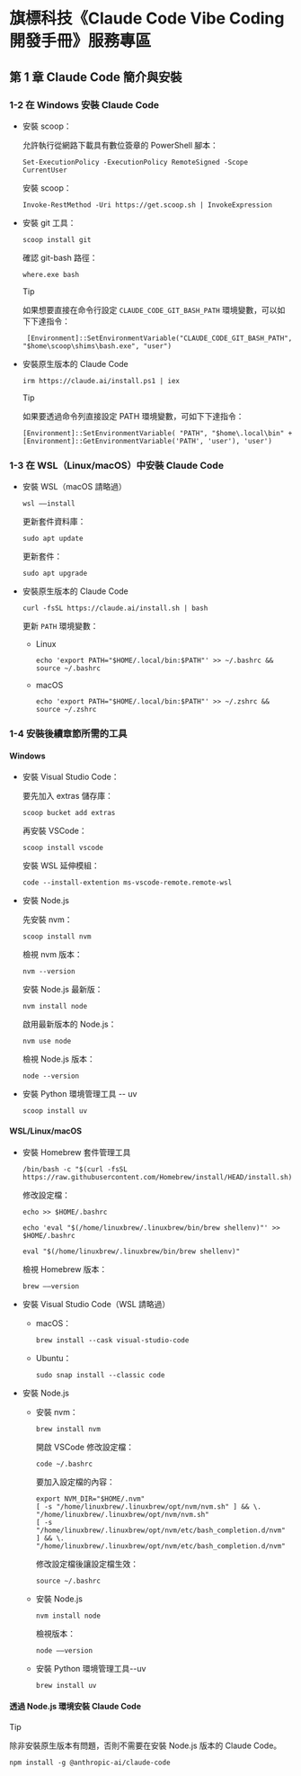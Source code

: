 # 旗標科技《Claude Code Vibe Coding 開發手冊》服務專區

## 第 1 章 Claude Code 簡介與安裝


### 1-2 在 Windows 安裝 Claude Code

- 安裝 scoop：

    允許執行從網路下載具有數位簽章的 PowerShell 腳本：

    ```
    Set-ExecutionPolicy -ExecutionPolicy RemoteSigned -Scope CurrentUser
    ```

    安裝 scoop：

    ```
    Invoke-RestMethod -Uri https://get.scoop.sh | InvokeExpression
    ```

- 安裝 git 工具：

    ```
    scoop install git
    ```

    確認 git-bash 路徑：

    ```
    where.exe bash
    ```

    > [!TIP]
    > 如果想要直接在命令行設定 `CLAUDE_CODE_GIT_BASH_PATH` 環境變數，可以如下下達指令：
    >
    > ```
    >  [Environment]::SetEnvironmentVariable("CLAUDE_CODE_GIT_BASH_PATH", "$home\scoop\shims\bash.exe", "user")
    > ```

- 安裝原生版本的 Claude Code

    ```
    irm https://claude.ai/install.ps1 | iex
    ```

    > [!TIP]
    > 如果要透過命令列直接設定 PATH 環境變數，可如下下達指令：
    > 
    > ```
    > [Environment]::SetEnvironmentVariable( "PATH", "$home\.local\bin" + [Environment]::GetEnvironmentVariable('PATH', 'user'), 'user')
    > ```

### 1-3 在 WSL（Linux/macOS）中安裝 Claude Code

- 安裝 WSL（macOS 請略過）

    ```
    wsl ––install
    ```

    更新套件資料庫：

    ```
    sudo apt update
    ```

    更新套件：

    ```
    sudo apt upgrade
    ```

- 安裝原生版本的 Claude Code

    ```
    curl -fsSL https://claude.ai/install.sh | bash
    ```

    更新 `PATH` 環境變數：

    - Linux

        ```
        echo 'export PATH="$HOME/.local/bin:$PATH"' >> ~/.bashrc && source ~/.bashrc
        ```
    - macOS

        ```
        echo 'export PATH="$HOME/.local/bin:$PATH"' >> ~/.zshrc && source ~/.zshrc
        ```
### 1-4 安裝後續章節所需的工具

#### Windows

- 安裝 Visual Studio Code：

    要先加入 extras 儲存庫：

    ```
    scoop bucket add extras
    ```

    再安裝 VSCode：

    ```
    scoop install vscode
    ```

    安裝 WSL 延伸模組：

    ```
    code --install-extention ms-vscode-remote.remote-wsl
    ```
- 安裝 Node.js

    先安裝 nvm：

    ```
    scoop install nvm
    ```

    檢視 nvm 版本：

    ```
    nvm --version
    ```

    安裝 Node.js 最新版：

    ```
    nvm install node
    ```

    啟用最新版本的 Node.js：

    ```
    nvm use node
    ```

    檢視 Node.js 版本：

    ```
    node --version
    ```

- 安裝 Python 環境管理工具 -- uv

    ```
    scoop install uv
    ```

#### WSL/Linux/macOS

- 安裝 Homebrew 套件管理工具

    ```
    /bin/bash -c "$(curl -fsSL https://raw.githubusercontent.com/Homebrew/install/HEAD/install.sh)"
    ```

    修改設定檔：

    ```
    echo >> $HOME/.bashrc
    ```

    ```
    echo 'eval "$(/home/linuxbrew/.linuxbrew/bin/brew shellenv)"' >> $HOME/.bashrc
    ```

    ```
    eval "$(/home/linuxbrew/.linuxbrew/bin/brew shellenv)"
    ```

    檢視 Homebrew 版本：

    ```
    brew ––version
    ```

- 安裝 Visual Studio Code（WSL 請略過）

    - macOS：
    
        ```
        brew install --cask visual-studio-code
        ```
    - Ubuntu：

        ```
        sudo snap install --classic code
        ```

- 安裝 Node.js

    - 安裝 nvm：

        ```
        brew install nvm
        ```

        開啟 VSCode 修改設定檔：

        ```
        code ~/.bashrc
        ```

        要加入設定檔的內容：

        ```
        export NVM_DIR="$HOME/.nvm"
        [ -s "/home/linuxbrew/.linuxbrew/opt/nvm/nvm.sh" ] && \. "/home/linuxbrew/.linuxbrew/opt/nvm/nvm.sh"
        [ -s "/home/linuxbrew/.linuxbrew/opt/nvm/etc/bash_completion.d/nvm" ] && \. "/home/linuxbrew/.linuxbrew/opt/nvm/etc/bash_completion.d/nvm"
        ```

        修改設定檔後讓設定檔生效：

        ```
        source ~/.bashrc
        ```
    - 安裝 Node.js

        ```
        nvm install node
        ```

        檢視版本：

        ```
        node ––version
        ```

    - 安裝 Python 環境管理工具--uv

        ```
        brew install uv
        ```

#### 透過 Node.js 環境安裝 Claude Code

> [!TIP]
> 除非安裝原生版本有問題，否則不需要在安裝 Node.js 版本的 Claude Code。

```
npm install -g @anthropic-ai/claude-code
```

